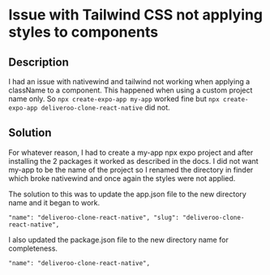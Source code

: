 # Issue with Tailwind CSS not applying styles to components

## Description
I had an issue with nativewind and tailwind not working when applying a className to a component. This happened when using a custom project name only. So `npx create-expo-app my-app` worked fine but `npx create-expo-app deliveroo-clone-react-native` did not.

## Solution
For whatever reason, I had to create a my-app npx expo project and after installing the 2 packages it worked as described in the docs. I did not want my-app to be the name of the project so I renamed the directory in finder which broke nativewind and once again the styles were not applied.

The solution to this was to update the app.json file to the new directory name and it began to work.

`
    "name": "deliveroo-clone-react-native",
    "slug": "deliveroo-clone-react-native",
`

I also updated the package.json file to the new directory name for completeness.

`
    "name": "deliveroo-clone-react-native",
`